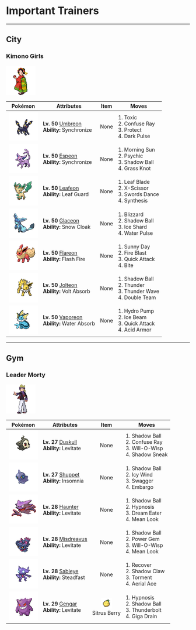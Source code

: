 # Important Trainers


---

## City

### Kimono Girls

![Kimono Girls](../../assets/important_trainers/kimono_girls.png "Kimono Girls")

| Pokémon | Attributes | Item | Moves |
|:-------:|------------|:----:|-------|
| ![Umbreon](../../assets/sprites/umbreon/front.gif "Umbreon") | **Lv. 50** [Umbreon](../../pokemon/umbreon.md/)<br>**Ability:** <span class="tooltip" title="Passes a burn, poison, or paralysis to the foe.">Synchronize</span><br>| None | 1. <span class="tooltip" title="A move that leaves the target badly poisoned. Its poison damage worsens every turn.">Toxic</span><br>2. <span class="tooltip" title="The foe is exposed to a sinister ray that triggers confusion. ">Confuse Ray</span><br>3. <span class="tooltip" title="It enables the user to evade all attacks. Its chance of failing rises if it is used in succession.">Protect</span><br>4. <span class="tooltip" title="The user releases a horrible aura imbued with dark thoughts. It may also make the target flinch.">Dark Pulse</span> |
| ![Espeon](../../assets/sprites/espeon/front.gif "Espeon") | **Lv. 50** [Espeon](../../pokemon/espeon.md/)<br>**Ability:** <span class="tooltip" title="Passes a burn, poison, or paralysis to the foe.">Synchronize</span><br>| None | 1. <span class="tooltip" title="The user restores its own HP. The amount of HP regained varies with the weather.">Morning Sun</span><br>2. <span class="tooltip" title="The foe is hit by a strong telekinetic force. It may also reduce the foe’s Sp. Def stat.">Psychic</span><br>3. <span class="tooltip" title="The user hurls a shadowy blob at the foe. It may also lower the foe’s Sp. Def stat.">Shadow Ball</span><br>4. <span class="tooltip" title="The user snares the foe with grass and trips it. The heavier the foe, the greater the damage.">Grass Knot</span> |
| ![Leafeon](../../assets/sprites/leafeon/front.gif "Leafeon") | **Lv. 50** [Leafeon](../../pokemon/leafeon.md/)<br>**Ability:** <span class="tooltip" title="Prevents problems with status in sunny weather.">Leaf Guard</span><br>| None | 1. <span class="tooltip" title="The foe is slashed with a sharp leaf. It has a high critical-hit ratio. ">Leaf Blade</span><br>2. <span class="tooltip" title="The user slashes at the foe by crossing its scythes or claws as if they were a pair of scissors.">X-Scissor</span><br>3. <span class="tooltip" title="A frenetic dance to uplift the fighting spirit. It sharply raises the user’s Attack stat.">Swords Dance</span><br>4. <span class="tooltip" title="The user restores its own HP. The amount of HP regained varies with the weather.">Synthesis</span> |
| ![Glaceon](../../assets/sprites/glaceon/front.gif "Glaceon") | **Lv. 50** [Glaceon](../../pokemon/glaceon.md/)<br>**Ability:** <span class="tooltip" title="Raises evasion in a hailstorm.">Snow Cloak</span><br>| None | 1. <span class="tooltip" title="A howling blizzard is summoned to strike the foe. It may also freeze the target solid.">Blizzard</span><br>2. <span class="tooltip" title="The user hurls a shadowy blob at the foe. It may also lower the foe’s Sp. Def stat.">Shadow Ball</span><br>3. <span class="tooltip" title="The user flash freezes chunks of ice and hurls them. This move always goes first.">Ice Shard</span><br>4. <span class="tooltip" title="The user attacks the foe with a pulsing blast of water. It may also confuse the foe.">Water Pulse</span> |
| ![Flareon](../../assets/sprites/flareon/front.gif "Flareon") | **Lv. 50** [Flareon](../../pokemon/flareon.md/)<br>**Ability:** <span class="tooltip" title="It powers up Fire-type moves if it’s hit by one.">Flash Fire</span><br>| None | 1. <span class="tooltip" title="The user intensifies the sun for five turns, powering up Fire-type moves. ">Sunny Day</span><br>2. <span class="tooltip" title="The foe is attacked with an intense blast of all-consuming fire. It may also leave the target with a burn.">Fire Blast</span><br>3. <span class="tooltip" title="The user lunges at the foe at a speed that makes it almost invisible. It is sure to strike first.">Quick Attack</span><br>4. <span class="tooltip" title="The foe is bitten with viciously sharp fangs. It may make the target flinch. ">Bite</span> |
| ![Jolteon](../../assets/sprites/jolteon/front.gif "Jolteon") | **Lv. 50** [Jolteon](../../pokemon/jolteon.md/)<br>**Ability:** <span class="tooltip" title="Restores HP if hit by an Electric-type move.">Volt Absorb</span><br>| None | 1. <span class="tooltip" title="The user hurls a shadowy blob at the foe. It may also lower the foe’s Sp. Def stat.">Shadow Ball</span><br>2. <span class="tooltip" title="A wicked thunderbolt is dropped on the foe to inflict damage. It may also leave the target paralyzed.">Thunder</span><br>3. <span class="tooltip" title="A weak electric charge is launched at the foe. It causes paralysis if it hits.">Thunder Wave</span><br>4. <span class="tooltip" title="By moving rapidly, the user makes illusory copies of itself to raise its evasiveness. ">Double Team</span> |
| ![Vaporeon](../../assets/sprites/vaporeon/front.gif "Vaporeon") | **Lv. 50** [Vaporeon](../../pokemon/vaporeon.md/)<br>**Ability:** <span class="tooltip" title="Restores HP if hit by a Water-type move.">Water Absorb</span><br>| None | 1. <span class="tooltip" title="The foe is blasted by a huge volume of water launched under great pressure. ">Hydro Pump</span><br>2. <span class="tooltip" title="The foe is struck with an icy-cold beam of energy. It may also freeze the target solid.">Ice Beam</span><br>3. <span class="tooltip" title="The user lunges at the foe at a speed that makes it almost invisible. It is sure to strike first.">Quick Attack</span><br>4. <span class="tooltip" title="The user alters its cellular structure to liquefy itself, sharply raising its Defense stat.">Acid Armor</span> |



---

## Gym

### Leader Morty

![Leader Morty](../../assets/important_trainers/morty.png "Leader Morty")

| Pokémon | Attributes | Item | Moves |
|:-------:|------------|:----:|-------|
| ![Duskull](../../assets/sprites/duskull/front.gif "Duskull") | **Lv. 27** [Duskull](../../pokemon/duskull.md/)<br>**Ability:** <span class="tooltip" title="Gives full immunity to all Ground-type moves.">Levitate</span><br>| None | 1. <span class="tooltip" title="The user hurls a shadowy blob at the foe. It may also lower the foe’s Sp. Def stat.">Shadow Ball</span><br>2. <span class="tooltip" title="The foe is exposed to a sinister ray that triggers confusion. ">Confuse Ray</span><br>3. <span class="tooltip" title="The user shoots a sinister, bluish white flame at the foe to inflict a burn. ">Will-O-Wisp</span><br>4. <span class="tooltip" title="The user extends its shadow and attacks the foe from behind. This move always goes first.">Shadow Sneak</span> |
| ![Shuppet](../../assets/sprites/shuppet/front.gif "Shuppet") | **Lv. 27** [Shuppet](../../pokemon/shuppet.md/)<br>**Ability:** <span class="tooltip" title="Prevents the Pokémon from falling asleep.">Insomnia</span><br>| None | 1. <span class="tooltip" title="The user hurls a shadowy blob at the foe. It may also lower the foe’s Sp. Def stat.">Shadow Ball</span><br>2. <span class="tooltip" title="The user attacks with a gust of chilled air. It also lowers the target’s Speed stat. ">Icy Wind</span><br>3. <span class="tooltip" title="The user enrages the foe into confusion. However, it also sharply raises the foe’s Attack stat.">Swagger</span><br>4. <span class="tooltip" title="It prevents the foe from using its held item. Its Trainer is also prevented from using items on it.">Embargo</span> |
| ![Haunter](../../assets/sprites/haunter/front.gif "Haunter") | **Lv. 28** [Haunter](../../pokemon/haunter.md/)<br>**Ability:** <span class="tooltip" title="Gives full immunity to all Ground-type moves.">Levitate</span><br>| None | 1. <span class="tooltip" title="The user hurls a shadowy blob at the foe. It may also lower the foe’s Sp. Def stat.">Shadow Ball</span><br>2. <span class="tooltip" title="The user employs hypnotic suggestion to make the target fall into a deep sleep.">Hypnosis</span><br>3. <span class="tooltip" title="An attack that works only on a sleeping foe. It absorbs half the damage caused to heal the user’s HP.">Dream Eater</span><br>4. <span class="tooltip" title="The user affixes the foe with a dark, arresting look. The target becomes unable to flee.">Mean Look</span> |
| ![Misdreavus](../../assets/sprites/misdreavus/front.gif "Misdreavus") | **Lv. 28** [Misdreavus](../../pokemon/misdreavus.md/)<br>**Ability:** <span class="tooltip" title="Gives full immunity to all Ground-type moves.">Levitate</span><br>| None | 1. <span class="tooltip" title="The user hurls a shadowy blob at the foe. It may also lower the foe’s Sp. Def stat.">Shadow Ball</span><br>2. <span class="tooltip" title="The user attacks with a ray of light that sparkles as if it were made of gemstones. ">Power Gem</span><br>3. <span class="tooltip" title="The user shoots a sinister, bluish white flame at the foe to inflict a burn. ">Will-O-Wisp</span><br>4. <span class="tooltip" title="The user affixes the foe with a dark, arresting look. The target becomes unable to flee.">Mean Look</span> |
| ![Sableye](../../assets/sprites/sableye/front.gif "Sableye") | **Lv. 28** [Sableye](../../pokemon/sableye.md/)<br>**Ability:** <span class="tooltip" title="Raises Speed each time the Pokémon flinches.">Steadfast</span><br>| None | 1. <span class="tooltip" title="A self-healing move. The user restores its own HP by up to half of its max HP. ">Recover</span><br>2. <span class="tooltip" title="The user slashes with a sharp claw made from shadows. It has a high critical-hit ratio.">Shadow Claw</span><br>3. <span class="tooltip" title="The user torments and enrages the foe, making it incapable of using the same move twice in a row.">Torment</span><br>4. <span class="tooltip" title="The user confounds the foe with speed, then slashes. The attack lands without fail.">Aerial Ace</span> |
| ![Gengar](../../assets/sprites/gengar/front.gif "Gengar") | **Lv. 29** [Gengar](../../pokemon/gengar.md/)<br>**Ability:** <span class="tooltip" title="Gives full immunity to all Ground-type moves.">Levitate</span><br>| ![Sitrus Berry](../../assets/items/sitrus_berry.png "Sitrus Berry")<br><span class="tooltip" title="It may be used or held by a Pokémon to heal the user’s HP a little.">Sitrus Berry</span> | 1. <span class="tooltip" title="The user employs hypnotic suggestion to make the target fall into a deep sleep.">Hypnosis</span><br>2. <span class="tooltip" title="The user hurls a shadowy blob at the foe. It may also lower the foe’s Sp. Def stat.">Shadow Ball</span><br>3. <span class="tooltip" title="A strong electric blast is loosed at the foe. It may also leave the foe paralyzed.">Thunderbolt</span><br>4. <span class="tooltip" title="A nutrient-draining attack. The user’s HP is restored by half the damage taken by the target.">Giga Drain</span> |


